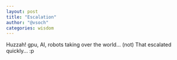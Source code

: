 ```yaml
---
layout: post
title: "Escalation"
author: "@vsoch"
categories: wisdom
---
```


Huzzah! gpu, AI, robots taking over the world... (not) That escalated quickly... :p
